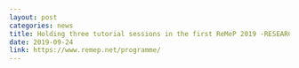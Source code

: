 ```yaml
---
layout: post
categories: news
title: Holding three tutorial sessions in the first ReMeP 2019 -RESEARCH MEETS PRACTICE conference
date: 2019-09-24
link: https://www.remep.net/programme/
---
```


